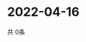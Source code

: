 # 2022-04-16
  共 0条

  <!-- BEGIN -->
  <!-- 最后更新时间Sat Apr 16 2022 00:29:20 GMT+0000 (Coordinated Universal Time) -->
  
  <!-- END -->
  
  